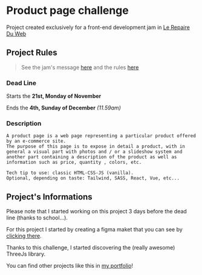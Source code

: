 # Product page challenge

Project created exclusively for a front-end development jam in [Le Repaire Du Web](https://discord.gg/QRbvYx7wbt "Access to the discord server")

## Project Rules

> See the jam's message [here](https://discord.com/channels/655077317911117860/1041772720066674760/1044173918623236146 "Go to the jam message") and the rules [here](https://discord.com/channels/655077317911117860/1041772919266750616 "Go to the rules' message")

### Dead Line

Starts the **21st, Monday of November**

Ends the **4th, Sunday of December** *(11.59am)*

### Description

```plaintext
A product page is a web page representing a particular product offered by an e-commerce site.
The purpose of this page is to expose in detail a product, with in general a visual part with photos and / or a slideshow system and another part containing a description of the product as well as information such as price, quantity , colors, etc.

Tech tip to use: classic HTML-CSS-JS (vanilla).
Optional, depending on taste: Tailwind, SASS, React, Vue, etc...
```

## Project's Informations

Please note that I started working on this project 3 days before the dead line (thanks to school...).

For this project I started by creating a figma maket that you can see by [clicking there](https://www.figma.com/file/Z3J8mRL8NyuCaVf2WGvUU5/Product-Page?node-id=0%3A1&t=WbP2TfDhpHPLRM4P-1).

Thanks to this challenge, I started discovering the (really awesome) ThreeJs library.

You can find other projects like this in [my portfolio](https://flymeth.net/portfolio "Access to my portfolio")!
